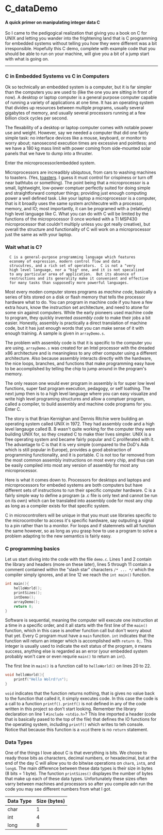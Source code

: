 # C_dataDemo
#### A quick primer on manipulating integer data C

So I came to the pedigogical realization that giving you a book on C for UNIX and letting you wander into the frightening land that is C programming for embedded systems without telling you how they were different was a bit irresponsible.  Hopefully this C demo, complete with example code that you should be able to run on your machine, will give you a bit of a jump start with what is going on.

---

### C in Embedded Systems vs C in Computers

Ok so technically an embedded system is a computer, but it is far simpler than the computers you are used to (like the one you are sitting in front of now).  A desktop or laptop computer is a general purpose computer capable of running a variety of applications at one time.  It has an operating system that divides up resources between multiple programs, usually several gigabytes of memory, and usually several processors running at a few billion clock cycles per second.

The flexability of a desktop or laptop computer comes with notable power use and weight.  However, say we needed a computer that did one fairly simple task: no interface devices like a mouse, keyboard, or monitor to worry about; nanosecond execution times are excessive and pointless; and we have a 180 kg mass limit with power coming from side-mounted solar panels that we have to dump into a thruster.

Enter the microprocessor/embedded system.

Microprocessors are increadibly ubiqutous, from cars to washing machines to toasters. (Yes, [toasters](http://cache.freescale.com/files/microcontrollers/doc/app_note/AN3414.pdf).  I guess it must control for crispiness or turn off near bathtubs or something).  The point being that a microprocessor is a small, lightweight, low-power comptuer perfectly suited for doing simple and straightforward comptuer things; providing just enough computing power a well defined task.  Like your laptop a microprocessor is a computer, that is it broadly uses the same system architecutre with a processor, memory, and IO; most importantly, it can be programed with a (relatively) high level language like C.  What you can do with C will be limited by the functions of the microprocessor (I once worked with a TI MSP430 microprocessor that couldn't multiply unless you got really creative), but overall the structure and functionality of C will work on a microprocessor just the same as with your laptop.

### Wait what is C?

```
  C is a general-purpose programming language which features 
  economy of expression, modern control flow and data 
  strucutres, and a rich set of operators.  C is not a "very
  high level language, nor a "big" one, and it is not specalized
  to any particular area of application.  But its absence of
  restructions and its generality make it convenient and effective
  for many tasks than supposedly more powerful languages.
```

Most every moden computer stores programs as *machine code*, basically a series of bits stored on a disk or flash memory that tells the processor hardware what to do.  You can program in machine code if you have a few extra hours, know the instruction set architecture, and need to atone for some sin against computers.  While the early pioneers used machine code to program, they quickly invented *assembly code* to make their jobs a bit easier.  Honestly, assembly is practically a direct translation of machine code, but it has just enough words that you can make sense of it with enough training.  A sample is given in `arrayDemo.s`.

The problem with assembly code is that it is specific to the computer you are using.  `arrayDemo.s` was created for an Intel processor with the dreaded x86 architecture and is meaningless to any other computer using a different architecture.  Also because assembly interacts directly with the hardware, the nice loops, branches, and functions that make programming easy have to be accomplished by telling the chip to jump around in the program's memory.

The only reason one would ever program in assembly is for super low level functions, super fast program execution, pedagogy, or self loathing.  The next jump then is to a high level language where you can easy visualize and write high level programing structures and allow a comptuer program, called a compiler, to build assembly and machine code programs for you.  Enter C.

The story is that Brian Kernighan and Dennis Ritchie were building an operating system called UNIX in 1972.  They had assembly code and a high level langauge called B.  B wasn't quite working for the computer they were building UNIX for, so they created C to make thier lives simpler.  UNIX is a free operating system and became fairly popular and C proliferated with it.  The advantage to C is that it is very simple (compared to the DoD's Ada which is still popular in Europe), provides a good abstraction of programming functionality, and it is portable.  C is not too far removed from the most common assembly instructions on most every chip, and thus can be easily compiled into most any version of assembly for most any microprocessor.

Here is what it comes down to.  Processors for desktops and laptops and microprocessors for embeded systems are both computers but have different sets of instructions to run their specific computer hardware.  C is a fairly simple way to define a program (a .c file is only text and cannot be run on its own) which can be translated into assembly code for most any chip as long as a compiler exists for that specific system.

C in microcontrollers will be unique in that you must use libraries specific to the microcontroller to access it's specific hardware, say outputing a signal to a pin rather than to a monitor.  For loops and if statemnets will all function the same however, so as long as you grasp how to use a program to solve a problem adapting to the new semantics is fairly easy.

### C programming basics

Let us start diving into the code with the file `demo.c`.  Lines 1 and 2 contain the library and headers (more on these later), lines 5 through 11 contain a comment contained within the "slash star" characters `/* ... */` which the compiler simply ignores, and at line 12 we reach the `int main()` function. 
```c
int main(){
	helloWorld();
	printSizes();
	intDemo();
	arrayDemo();
	return 0;
}
```
Software is sequential, meaning the computer will execute one instruction at a time in a specific order, and it all starts with the first line of the `main()` function, which in this case is another function call but don't worry about that yet.  Every C program must have a `main` function.  `int` indicates that the function will return an integer which is accomplished with `return 0;`.  This integer is usually used to indicate the exit status of the program, `0` means success, anything else is regarded as an error (your embedded system probably won't care or even requrie `main()` to return an `int`).

The first line in `main()` is a function call to `helloWorld()` on lines 20 to 22.
```c
void helloWorld(){
	printf("Hello Wolrd!\n");
}
```
`void` indicates that the function returns nothing, that is gives no value back to the function that called it, it simply executes code.  In this case the code is a call to a function `printf()`.  `printf()` is not defined in any of the code written in this project so don't start looking.  Remember the library declaration on line 1 `#include <stdio.h>`?  This line imported a header (code that is basically pased to the top of the file) that defines the IO functions for the operating system, including `printf()` which writes to teh console.  Notice that because this function is a `void` there is no `return` statement.

### Data Types

One of the things I love about C is that everything is bits.  We choose to ready those bits as characters, decimal numbers, or hexadecimal, but at the end of the day C will allow you to do bitwise operations on `char`s, `int`s, and `long`s.  The main difference between these data types is their size in bytes (8 bits = 1 byte).  The function `printSizes()` displayes the number of bytes that make up each of these data types.  Unfortunately these sizes often varry between machines and processors so after you compile adn run the code you may see different numbers from what I got.

|Data Type|Size (bytes)|
|:-|:-|
|char|1|
|int|4|
|long|8|

